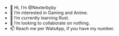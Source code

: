 - 👋 Hi, I’m @Nexterbyby
- 👀 I’m interested in Gaming and Anime.
- 🌱 I’m currently learning Rust.
- 💞️ I’m looking to collaborate on nothing.
- 📫 Reach me per WatsApp, if you have my number.

<!---
Nexterbyby/Nexterbyby is a ✨ special ✨ repository because its `README.md` (this file) appears on your GitHub profile.
You can click the Preview link to take a look at your changes.
--->
